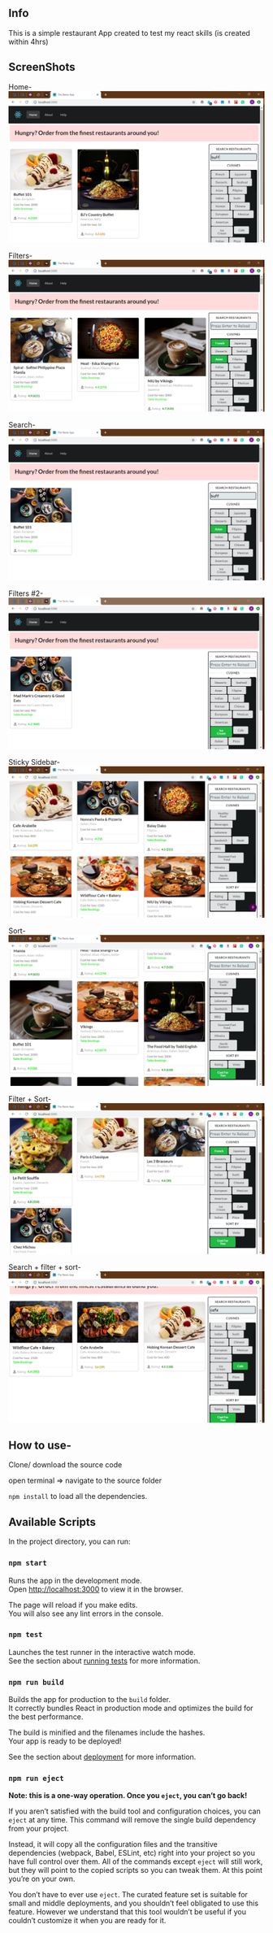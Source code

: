 ## Info
This is a simple restaurant App created to test my react skills (is created within 4hrs) 

## ScreenShots

Home- 
![](screenshots/Capture2.PNG)

Filters- 
![](screenshots/Capture1.PNG)

Search- 
![](screenshots/Capture_3_search.PNG)

Filters #2- 
![](screenshots/Capture_4_filter.PNG)

Sticky Sidebar- 
![](screenshots/Capture_5_sticky_sidebar.PNG)

Sort- 
![](screenshots/Capture_6_sort.PNG)

Filter + Sort-
![](screenshots/Capture_7_filterAndSort.PNG)

Search + filter + sort- 
![](screenshots/Capture_8_search_filter_sort.PNG)


## How to use- 
Clone/ download the source code

open terminal => navigate to the source folder

`npm install` to load all the dependencies. 

## Available Scripts

In the project directory, you can run:

### `npm start`

Runs the app in the development mode.<br />
Open [http://localhost:3000](http://localhost:3000) to view it in the browser.

The page will reload if you make edits.<br />
You will also see any lint errors in the console.

### `npm test`

Launches the test runner in the interactive watch mode.<br />
See the section about [running tests](https://facebook.github.io/create-react-app/docs/running-tests) for more information.

### `npm run build`

Builds the app for production to the `build` folder.<br />
It correctly bundles React in production mode and optimizes the build for the best performance.

The build is minified and the filenames include the hashes.<br />
Your app is ready to be deployed!

See the section about [deployment](https://facebook.github.io/create-react-app/docs/deployment) for more information.

### `npm run eject`

**Note: this is a one-way operation. Once you `eject`, you can’t go back!**

If you aren’t satisfied with the build tool and configuration choices, you can `eject` at any time. This command will remove the single build dependency from your project.

Instead, it will copy all the configuration files and the transitive dependencies (webpack, Babel, ESLint, etc) right into your project so you have full control over them. All of the commands except `eject` will still work, but they will point to the copied scripts so you can tweak them. At this point you’re on your own.

You don’t have to ever use `eject`. The curated feature set is suitable for small and middle deployments, and you shouldn’t feel obligated to use this feature. However we understand that this tool wouldn’t be useful if you couldn’t customize it when you are ready for it.
